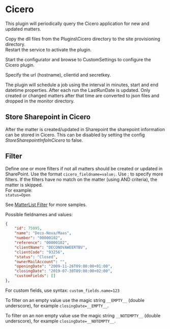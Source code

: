 # Cicero

This plugin will periodically query the Cicero application for new and updated matters.

Copy the dll files from the Plugins\\Cicero directory to the site provisioning directory.\
Restart the service to activate the plugin.

Start the configurator and browse to CustomSettings to configure the Cicero plugin.

Specify the url (hostname), clientid and secretkey.

The plugin will schedule a job using the interval in minutes, start and end datetime properties. After each run the LastRunDate is updated. Only created or changed matters after that time are converted to json files and dropped in the monitor directory.

## Store Sharepoint in Cicero

After the matter is created/updated in Sharepoint the sharepoint information can be stored in Cicero. This can be disabled by setting the config *StoreSharepointInfoInCicero* to false.

## Filter

Define one or more filters if not all matters should be created or updated in SharePoint. Use the format ```cicero_fieldname=value;```. Use ; to specify more filters. If the filters have no match on the matter (using AND criteria), the matter is skipped.\
For example:\
```status=Open```

See [MatterList Filter](MatterList.md#filter) for more samples.

Possible fieldnames and values:

```json
{
    "id": 75095,
    "name": "Deco-Nova/Maas",
    "number": "00000102",
    "reference": "00000102",
    "clientName": "DECONOVAWEERTBV",
    "clientCode": "93256",
    "status": "Closed",
    "ownerMailAccount": "",
    "openingDate": "2009-11-26T09:00:00+01:00",
    "closingDate": "2019-07-30T09:00:00+02:00",
    "customFields": []
},
```

For custom fields, use syntax: ```custom_fields.name=123```

To filter on an empty value use the magic string ```__EMPTY__``` (double underscore), for example ```closingDate=__EMPTY__```.

To filter on an non empty value use the magic string ```__NOTEMPTY__``` (double underscore), for example ```closingDate=__NOTEMPTY__```.
